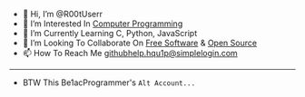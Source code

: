 - 👋 Hi, I’m @R00tUserr
- 👀 I’m Interested In [Computer Programming](https://en.m.wikipedia.org/wiki/Computer_programming)
- 🌱 I’m Currently Learning C, Python, JavaScript
- 💞️ I’m Looking To Collaborate On [Free Software](https://www.gnu.org/philosophy/free-sw.html) & [Open Source](https://en.m.wikipedia.org/wiki/Open_source)
- 📫 How To Reach Me githubhelp.hqu1p@simplelogin.com
---
* BTW This Be1acProgrammer's ```Alt Account...```

<!---
R00tUserr/R00tUserr is a ✨ special ✨ repository because its `README.md` (this file) appears on your GitHub profile.
You can click the Preview link to take a look at your changes.
--->
